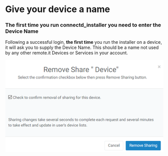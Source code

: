 # Give your device a name

### The first time you run connectd\_installer you need to enter the Device Name

Following a successful login, **the first time** you run the installer on a device, it will ask you to supply the Device Name.  This should be a name not used by any other remote.it Devices or Services in your account.

![](../../.gitbook/assets/image%20%28309%29.png)

